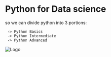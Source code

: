 # Python for Data science
 so we can divide python into 3 portions:

     -> Python Basics
     -> Python Intermediate
     -> Python Advanced


![Logo](https://imarticus.org/blog/wp-content/uploads/2021/12/learn-Python-for-data-science.jpg)

